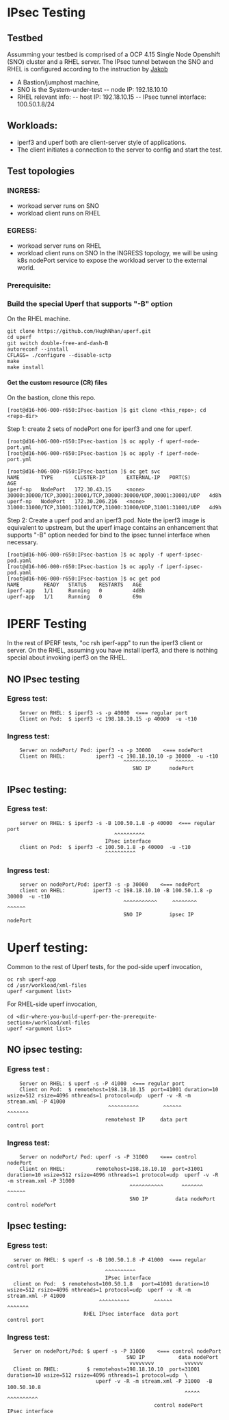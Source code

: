 # IPsec Testing


## Testbed

Assumming your testbed is comprised of a OCP 4.15 Single Node Openshift (SNO) cluster and a RHEL server. 
The IPsec tunnel between the SNO and RHEL is configured according to the instruction by [Jakob](https://github.com/jakobmoellerdev/north-south-ipsec-openshift-poc/tree/main/4.15)

- A Bastion/jumphost machine,
- SNO is the System-under-test
-- node IP: 192.18.10.10
- RHEL relevant info:
-- host IP: 192.18.10.15
-- IPsec tunnel interface: 100.50.1.8/24


## Workloads:
- iperf3 and uperf both are client-server style of applications.
- The client initiates a connection to the server to config and start the test.

## Test topologies
 ### INGRESS:
- workoad server runs on SNO
- workload client runs on RHEL
 ### EGRESS:
- workoad server runs on RHEL
- workload client runs on SNO
In the INGRESS topology, we will be using k8s nodePort service to expose the workload server to the external world.

### Prerequisite:
### Build the special Uperf that supports "-B" option 
On the RHEL machine.
```
git clone https://github.com/HughNhan/uperf.git
cd uperf
git switch double-free-and-dash-B
autoreconf --install
CFLAGS= ./configure --disable-sctp
make
make install
```
#### Get the custom resource (CR) files
On the bastion, clone this repo.
```
[root@d16-h06-000-r650:IPsec-bastion ]$ git clone <this_repo>; cd <repo-dir>
```
Step 1: create 2 sets of nodePort one for iperf3 and one for uperf.
```
[root@d16-h06-000-r650:IPsec-bastion ]$ oc apply -f uperf-node-port.yml
[root@d16-h06-000-r650:IPsec-bastion ]$ oc apply -f iperf-node-port.yml

[root@d16-h06-000-r650:IPsec-bastion ]$ oc get svc
NAME       TYPE       CLUSTER-IP       EXTERNAL-IP   PORT(S)                                                           AGE
iperf-np   NodePort   172.30.43.15     <none>        30000:30000/TCP,30001:30001/TCP,30000:30000/UDP,30001:30001/UDP   4d8h
uperf-np   NodePort   172.30.206.216   <none>        31000:31000/TCP,31001:31001/TCP,31000:31000/UDP,31001:31001/UDP   4d9h
```

Step 2: Create a uperf pod and an iperf3 pod. Note the iperf3 image is equivalent to upstream, but the
 uperf image contains an enhancement that supports "-B" option needed for bind to the ipsec tunnel interface when necessary.
```
[root@d16-h06-000-r650:IPsec-bastion ]$ oc apply -f uperf-ipsec-pod.yaml
[root@d16-h06-000-r650:IPsec-bastion ]$ oc apply -f iperf-ipsec-pod.yaml
[root@d16-h06-000-r650:IPsec-bastion ]$ oc get pod
NAME        READY   STATUS    RESTARTS   AGE
iperf-app   1/1     Running   0          4d8h
uperf-app   1/1     Running   0          69m
```
# IPERF Testing
In the rest of IPERF tests, "oc rsh iperf-app" to run the iperf3 client or server. On the RHEL, assuming you have install iperf3, and there is nothing special about invoking iperf3 on the RHEL.

## NO IPsec testing
### Egress test:
```
    Server on RHEL: $ iperf3 -s -p 40000  <=== regular port
    Client on Pod:  $ iperf3 -c 198.18.10.15 -p 40000  -u -t10
```
### Ingress test:
```
    Server on nodePort/ Pod: iperf3 -s -p 30000    <=== nodePort
    Client on RHEL:          iperf3 -c 198.18.10.10 -p 30000  -u -t10
                                      ^^^^^^^^^^^      ^^^^^^
                                         SNO IP      nodePort
```
## IPsec testing:

### Egress test:
```
    server on RHEL: $ iperf3 -s -B 100.50.1.8 -p 40000  <=== regular port
                                   ^^^^^^^^^^
                                IPsec interface
    client on Pod:  $ iperf3 -c 100.50.1.8 -p 40000  -u -t10
                                ^^^^^^^^^^
```
### Ingress test:
```
    server on nodePort/Pod: iperf3 -s -p 30000    <=== nodePort
    client on RHEL:         iperf3 -c 198.18.10.10 -B 100.50.1.8 -p 30000  -u -t10
                                      ^^^^^^^^^^^     ^^^^^^^^      ^^^^^^
                                      SNO IP         ipsec IP      nodePort
```
# Uperf testing:
Common to the rest of Uperf tests, for the pod-side uperf invocation, 
```
oc rsh uperf-app
cd /usr/workload/xml-files
uperf <argument list> 
```
For RHEL-side uperf invocation,
``` 
cd <dir-where-you-build-uperf-per-the-prerequite-section>/workload/xml-files
uperf <argument list>
```

## NO ipsec testing:

### Egress test :
```
    Server on RHEL: $ uperf -s -P 41000  <=== regular port
    Client on Pod:  $ remotehost=198.18.10.15  port=41001 duration=10 wsize=512 rsize=4096 nthreads=1 protocol=udp  uperf -v -R -m stream.xml -P 41000
                                 ^^^^^^^^^^        ^^^^^^                                                                                     ^^^^^^^
                                remotehost IP     data port                                                                               control port
```
### Ingress test:
```
    Server on nodePort/ Pod: uperf -s -P 31000    <=== control nodePort
    Client on RHEL:          remotehost=198.18.10.10  port=31001 duration=10 wsize=512 rsize=4096 nthreads=1 protocol=udp  uperf -v -R -m stream.xml -P 31000
                                        ^^^^^^^^^^^      ^^^^^^^                                                                                        ^^^^^^
                                        SNO IP         data nodePort                                                                            control nodePort
```
## Ipsec testing:
### Egress test:
```
  server on RHEL: $ uperf -s -B 100.50.1.8 -P 41000  <=== regular control port
                                ^^^^^^^^^^
                                IPsec interface
  client on Pod:  $ remotehost=100.50.1.8   port=41001 duration=10 wsize=512 rsize=4096 nthreads=1 protocol=udp  uperf -v -R -m stream.xml -P 41000
                              ^^^^^^^^^^        ^^^^^^                                                                                      ^^^^^^^
                         RHEL IPsec interface  data port                                                                               control port
```
### Ingress test:
```
  Server on nodePort/Pod: $ uperf -s -P 31000    <=== control nodePort
                                       SNO IP           data nodePort
                                        vvvvvvvv          vvvvvv
  Client on RHEL:         $ remotehost=198.18.10.10  port=31001 duration=10 wsize=512 rsize=4096 nthreads=1 protocol=udp  \
                             uperf -v -R -m stream.xml -P 31000  -B 100.50.10.8
                                                          ^^^^^    ^^^^^^^^^^
                                                control nodePort  IPsec interface
```

